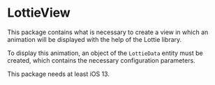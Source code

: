 # LottieView

This package contains what is necessary to create a view in which an animation will be displayed with the help of the Lottie library.

To display this animation, an object of the `LottieData` entity must be created, which contains the necessary configuration parameters.

This package needs at least iOS 13.
